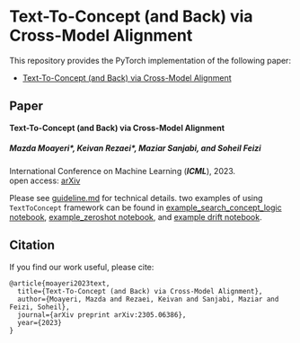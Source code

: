 # Text-To-Concept (and Back) via Cross-Model Alignment

This repository provides the PyTorch implementation of the following paper:
+ [Text-To-Concept (and Back) via Cross-Model Alignment](https://arxiv.org/abs/2305.06386)


## Paper
**Text-To-Concept (and Back) via Cross-Model Alignment**  
##### Mazda Moayeri*, Keivan Rezaei*, Maziar Sanjabi, and Soheil Feizi  
International Conference on Machine Learning (**_ICML_**), 2023.  
open access: [arXiv](https://arxiv.org/abs/2305.06386)

Please see [guideline.md](guideline.md) for technical details.
two examples of using `TextToConcept` framework can be found in [example_search_concept_logic notebook](example_search_concept_logic.ipynb), [example_zeroshot notebook](example_zeroshot.ipynb), and [example drift notebook](example_drift.ipynb).

## Citation 
If you find our work useful, please cite: 
```
@article{moayeri2023text,
  title={Text-To-Concept (and Back) via Cross-Model Alignment},
  author={Moayeri, Mazda and Rezaei, Keivan and Sanjabi, Maziar and Feizi, Soheil},
  journal={arXiv preprint arXiv:2305.06386},
  year={2023}
}
```





